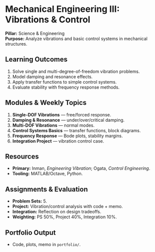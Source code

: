 # Mechanical Engineering III: Vibrations & Control
**Pillar:** Science & Engineering  
**Purpose:** Analyze vibrations and basic control systems in mechanical structures.

## Learning Outcomes
1. Solve single and multi-degree-of-freedom vibration problems.
2. Model damping and resonance effects.
3. Apply transfer functions to simple control systems.
4. Evaluate stability with frequency response methods.

## Modules & Weekly Topics
1. **Single-DOF Vibrations** — free/forced response.
2. **Damping & Resonance** — under/over/critical damping.
3. **Multi-DOF Vibrations** — normal modes.
4. **Control Systems Basics** — transfer functions, block diagrams.
5. **Frequency Response** — Bode plots, stability margins.
6. **Integration Project** — vibration control case.

## Resources
- **Primary:** Inman, *Engineering Vibration*; Ogata, *Control Engineering*.
- **Tooling:** MATLAB/Octave, Python.

## Assignments & Evaluation
- **Problem Sets:** 5.
- **Project:** Vibration/control analysis with code + memo.
- **Integration:** Reflection on design tradeoffs.
- **Weighting:** PS 50%, Project 40%, Integration 10%.

## Portfolio Output
- Code, plots, memo in `portfolio/`.
